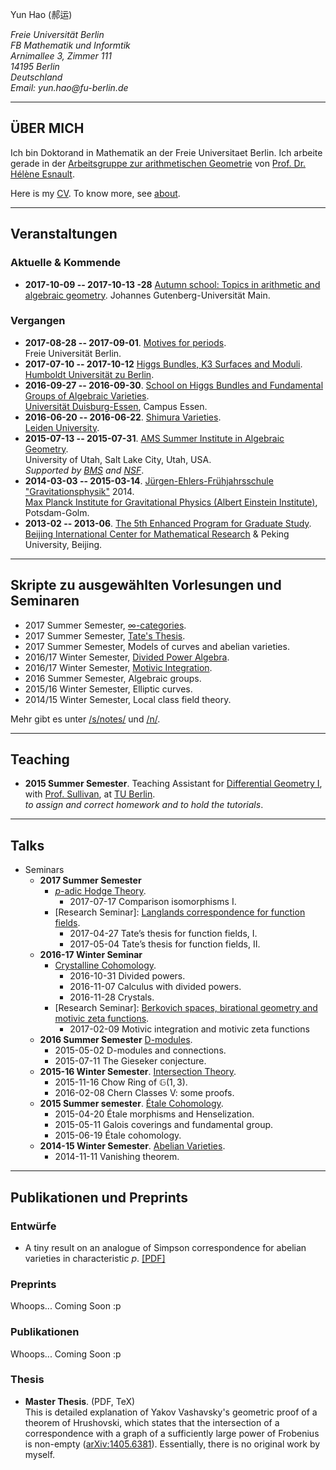 <p>Yun Hao (郝运)</p>
<address style="white-space: nowrap;">
Freie Universität Berlin<br>
FB Mathematik und Informtik<br>
Arnimallee 3, Zimmer 111<br>
14195 Berlin<br>
Deutschland<br>
Email: yun.hao@fu-berlin.de
</address>

<!--<div class="medium-2 columns align-self-middle">
<img alt= "It's NOT me!" src="images/black.jpg" style="">\
</div>-->
<!--
Note the slash after the image tag.
It prevents the image to be enclosed in <p></p>. See Pandoc's documents.
-->

- - - - - - - - - -

## ÜBER MICH

Ich bin Doktorand in Mathematik an der Freie Universitaet Berlin. 
Ich arbeite gerade in der [Arbeitsgruppe zur arithmetischen Geometrie][AG]
von [Prof. Dr. Hélène Esnault][Esnault].

Here is my [CV](#). To know more, see [about](#).

- - - - - - - - - -

## Veranstaltungen

### Aktuelle \& Kommende
* **2017-10-09  -- 2017-10-13 -28** [Autumn school: Topics in arithmetic and algebraic geometry][Mainz].
  Johannes Gutenberg-Universität Main.

### Vergangen
* **2017-08-28 -- 2017-09-01**. [Motives for periods][periods].\
  Freie Universität Berlin.
* **2017-07-10 -- 2017-10-12** [Higgs Bundles, K3 Surfaces and Moduli][higssk3moduli].\
  [Humboldt Universität zu Berlin][HUB].
* **2016-09-27 -- 2016-09-30**. [School on Higgs Bundles and Fundamental Groups of Algebraic Varieties][Higgs].\
  [Universität Duisburg-Essen][UniDuisburgEssen], Campus Essen.
* **2016-06-20 -- 2016-06-22**. [Shimura Varieties][leidenshimura].\
  [Leiden University][leidenu].
* **2015-07-13 -- 2015-07-31**. [AMS Summer Institute in Algebraic Geometry][Utah].\
  University of Utah, Salt Lake City, Utah, USA.\
  *Supported by [BMS][BMS] and [NSF]*.
* **2014-03-03 -- 2015-03-14**. [Jürgen-Ehlers-Frühjahrsschule "Gravitationsphysik"][GR] 2014.\
  [Max Planck Institute for Gravitational Physics (Albert Einstein Institute)][AEI], Potsdam-Golm.
* **2013-02 -- 2013-06**. [The 5th Enhanced Program for Graduate Study][BICMREPGS].\
  [Beijing International Center for Mathematical Research][BICMR] & Peking University, Beijing.

- - - - - - - - - -

## Skripte zu ausgewählten Vorlesungen und Seminaren

* 2017 Summer Semester, [$\infty$-categories](/files/17SS-Infinity-Categories.pdf).
* 2017 Summer Semester, [Tate's Thesis](/files/17SS-FS-Tates-Thesis.pdf).
* 2017 Summer Semester, Models of curves and abelian varieties.
* 2016/17 Winter Semester, [Divided Power Algebra](/files/16WS-Divided-Power-Crystal.pdf).
* 2016/17 Winter Semester, [Motivic Integration](/files/16WS-FS-Motivic-Integration.pdf).
* 2016 Summer Semester, Algebraic groups.
* 2015/16 Winter Semester, Elliptic curves.
* 2014/15 Winter Semester, Local class field theory.

Mehr gibt es unter [/s/notes/](/s/notes/) und [/n/](/n/).

- - - - - - - - - -

## Teaching

* **2015 Summer Semester**. Teaching Assistant for [Differential Geometry I][DG], with [Prof. Sullivan][Sullivan], at [TU Berlin][TUB].\
    *to assign and correct homework and to hold the tutorials*.

- - - - - - - - - -

## Talks
* Seminars
    - **2017 Summer Semester**
        + [$p$-adic Hodge Theory][padichodge].
            * 2017-07-17    Comparison isomorphisms I.
        + [Research Seminar]: [Langlands correspondence for function fields][geomlanglands].
            * 2017-04-27    Tate’s thesis for function fields, I.
            * 2017-05-04    Tate’s thesis for function fields, II.
    - **2016-17 Winter Seminar** 
        + [Crystalline Cohomology][Crystalline].
            * 2016-10-31    Divided powers.
            * 2016-11-07    Calculus with divided powers.
            * 2016-11-28    Crystals.
        + [Research Seminar]: [Berkovich spaces, birational geometry and motivic zeta functions][Berkovich].
            * 2017-02-09    Motivic integration and motivic zeta functions
    - **2016 Summer Semester** [D-modules][dmod].
        + 2015-05-02    D-modules and connections.
        + 2015-07-11    The Gieseker conjecture.
    - **2015-16 Winter Semester**. [Intersection Theory][intersection].
        + 2015-11-16    Chow Ring of $\mathbb{G}(1,3)$.
        + 2016-02-08    Chern Classes V: some proofs.
    - **2015 Summer semester**. [Étale Cohomology][etale].
        + 2015-04-20    Étale morphisms and Henselization.
        + 2015-05-11    Galois coverings and fundamental group.
        + 2015-06-19    Étale cohomology.
    - **2014-15 Winter Semester**. [Abelian Varieties][abv].
        + 2014-11-11    Vanishing theorem.

- - - - - - - - - - -

## Publikationen und Preprints

### Entwürfe

* A tiny result on an analogue of Simpson correspondence for abelian varieties
 in characteristic $p$. [[PDF]](/files/17SS-Simpson-Correspondence-AV-char-p.pdf)

### Preprints
Whoops... Coming Soon :p

### Publikationen
Whoops... Coming Soon :p

### Thesis

* **Master Thesis**. (PDF, TeX)\
This is detailed explanation of Yakov Vashavsky's geometric proof of
a theorem of Hrushovski, which states that the intersection of
a correspondence with a graph of a sufficiently large power of
Frobenius is non-empty ([arXiv:1405.6381][Vashavsky]).
Essentially, there is no original work by myself.


[alggrp]: //www.math.fu-berlin.de/users/lei/algebraische%20Gruppen.html
[abv]: //www.mi.fu-berlin.de/users/elenalavanda/ab_var2.html
[AEI]: //www.aei.mpg.de/
[AG]: //www.mi.fu-berlin.de/en/math/groups/arithmetic_geometry/index.html
[BMS]: //www.math-berlin.de
[Berkovich]://www.mi.fu-berlin.de/en/math/groups/arithmetic_geometry/research_seminar/berkovich_wise1617.html
[BICMREPGS]: //www.bicmr.org/content/page/25.html
[BICMR]: //www.bicmr.org/
[Crystalline]: //page.mi.fu-berlin.de/katsief/crys.html
[CV]: /files/CV-20170121.pdf
[de Jong-He-Starr]: //www.mi.fu-berlin.de/en/math/groups/arithmetic_geometry/research_seminar/sections_sose15.html
[dmod]://pub.math.leidenuniv.nl/~zomervruchtw/2016-dmod/
[deformation]: //www2.mathematik.hu-berlin.de/~kemenymi/teaching/deformation-theory.html
[DG]://www3.math.tu-berlin.de/geometrie/Lehre/SS15/DGI/
[Esnault]://www.mi.fu-berlin.de/users/esnault/
[ellipticcurves]://www.mi.fu-berlin.de/users/ruelling/EC.html
[etale]://www.mi.fu-berlin.de/users/elenalavanda/etcohm.html
[FUB]://www.fu-berlin.de/
[geomlanglands]: //www.mi.fu-berlin.de/en/math/groups/arithmetic_geometry/research_seminar/langlands_sose17.html
[GR]: //ferienkurs.aei.mpg.de/
[higssk3moduli]://www2.mathematik.hu-berlin.de/~alggeo-webadmin/events/HBKM/conference.php
[Higgs]: //higgs2016.sfb45.de/
[HUB]: //www.hu-berlin.de/
[intersection]: /seminars/15WS-Intersection-Theory/
[leidenu]://www.universiteitleiden.nl/
[leidenshimura]: //www.math.leidenuniv.nl/~wzomervr/2016-shimura/
[Liedtke]: //www.mi.fu-berlin.de/en/math/groups/arithmetic_geometry/research_seminar/k3_wise1516.html
[Mainz]: //www.agtz.mathematik.uni-mainz.de/arakelov-geometrie/junior-prof-dr-ariyan-javanpeykar/autumn-school-topics-in-arithmetic-and-algebraic-geometry/
[Maryna]: //www.math.hu-berlin.de/~viazovsm/index.html
[modulispacesandgit]: //userpage.fu-berlin.de/hoskins/moduli_and_GIT.html
[masterthesis]: /files/master-thesis.pdf
[masterthesissrc]: //raw.githubusercontent.com/haoyun/master-thesis/master/main.tex
[motivic]: //www.mi.fu-berlin.de/en/math/groups/arithmetic_geometry/research_seminar/motives_sose16.html
[NSF]: //www.nsf.gov/
[periods]: //people.math.ethz.ch/~jfresan/berlin.html
[padichodge]: //www.mi.fu-berlin.de/users/tanyasrivas/p-adichodgetheory.html
[smatrix]: //www2.mathematik.hu-berlin.de/~kreimer/teaching/introQFTOut/
[Sullivan]: //page.math.tu-berlin.de/~sullivan/
[TUB]: //www.tu-berlin.de/
[TF]: //www.math.hu-berlin.de/~viazovsm/teachingSS15_theta.html
[UniDuisburgEssen]: //www.uni-due.de/
[utah]: //sites.google.com/site/2015summerinstitute/
[Vashavsky]: //arxiv.org/abs/1405.6381